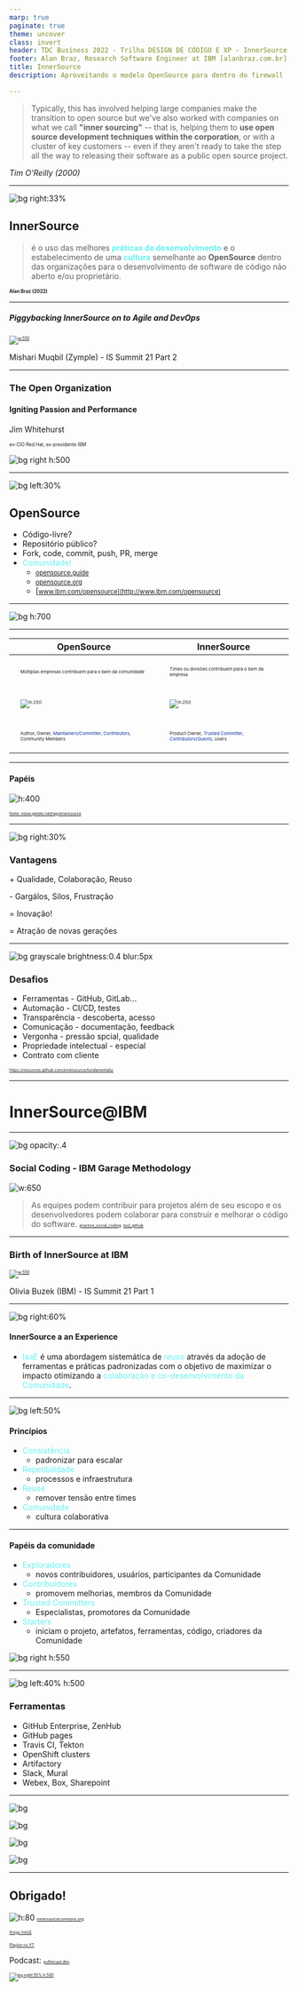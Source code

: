 ```yaml
---
marp: true
paginate: true
theme: uncover
class: invert
header: TDC Business 2022 - Trilha DESIGN DE CÓDIGO E XP - InnerSource
footer: Alan Braz, Research Software Engineer at IBM [alanbraz.com.br](http://alanbraz.com.br)
title: InnerSource
description: Aproveitando o modelo OpenSource para dentro do firewall

---
```


<style>
.green {
  color: #68f0f0;
}
.blue {
  color: #012d9c;
}
.small {
  font-size: 0.6em;
}
</style>

<!-- 
_paginate: false
_footer: "[original email thread](https://bit.ly/2Jfg7Zb)"
_class:  -->

> Typically, this has involved helping large companies make the transition to open source but we've also worked with companies on what we call **"inner sourcing"** -- that is, helping them to **use open source development techniques within the corporation**, or with a cluster of key customers -- even if they aren't ready to take the step all the way to releasing their software as a public open source project.

_Tim O'Reilly (2000)_

---

<!-- Scoped style -->
<style scoped>
section {
  font-size: 2.3em;
}
</style>

![bg right:33%](images/lock.jpeg)

## InnerSource

> é o uso das melhores  <span class="green">**práticas de desenvolvimento**</span> e o estabelecimento de uma  <span class="green">**cultura**</span> semelhante ao __OpenSource__ dentro das organizações para o desenvolvimento de software de código não aberto e/ou proprietário.

<span style="font-size: 0.6em;">__Alan Braz (2022)__</span>

<!--
InnerSource is a software development methodology that applies the lessons learned from decades of open source software development to the concerns of tech leads and developers working inside proprietary organizations. In this introductory level course, InnerSource experts Danese Cooper and Russell Rutledge draw on their own experiences at companies like PayPal, Nike, and more to describe how InnerSource methods solve real world issues. How do I get teams located in far flung locations, possibly speaking different languages, and using different tools to work together effectively? How do I teach teams to contribute code without disrupting each other's workflow? How can I encourage developers in one business unit to incorporate functionality in their products using features developed by a competing business unit? These are just a few of the concerns InnerSource can address. By the end of this course, you'll have a firm understanding of InnerSource's key practices (collaboration, transparency, and mentorship) and a solid grasp of how you can use them to transform your own team from average to excellent.
-->
---

##### Piggybacking InnerSource on to Agile and DevOps

[![w:550](images/agile.png)](https://www.youtube.com/watch?v=QWbxXp5-nOQ&list=PLsO2m5gtfktKNX8zflJB0T5KbTSclCqnr&index=2)

Mishari Muqbil (Zymple) - IS Summit 21 Part 2

---

<!-- _class: -->


### The Open Organization

#### Igniting Passion and Performance

Jim Whitehurst

<span class="small">ex-CIO Red Hat, ex-presidente IBM</span>

![bg right h:500](https://images-na.ssl-images-amazon.com/images/I/51BnqEWpSdL._SX335_BO1,204,203,200_.jpg)

---

<!-- backgroundImage: "linear-gradient(to top right, #012d9c, #031f67)" -->

![bg left:30%](https://dw1.s81c.com/developer-static-pages/open/en/home/images/open-enterprise.png)

<style scoped>
section {
  font-size: 2.3em;
}
li a {
  font-size: 0.8em;
}
</style>

## OpenSource

- Código-livre?
- Repositório público?
- Fork, code, commit, push, PR, merge
- <span class="green">Comunidade!</span> 
    - [opensource.guide](https://opensource.guide)
    - [opensource.org](http://opensource.org)
    - [www.ibm.com/opensource](http://www.ibm.com/opensource)

---

<!-- 
backgroundImage: 
_class: invert
_header: ""
_footer: ""
_paginate: false
-->

![bg h:700](images/community.png)

---

<!-- 
backgroundImage: 
_class:  -->

<style scoped>
td {
  font-size: 0.5em;
  padding: 20px;
}
</style>

| OpenSource | InnerSource|
| --- | --- | 
| Múltiplas empresas contribuem para o bem da comunidade | Times ou divisões contribuem para o bem da empresa |
| ![h:250](images/opensource.png) | ![h:250](images/innersource.png) |
| Author, Owner, <span class="blue">Maintainers/Committer, Contributors</span>, Community Members |  Product Owner, <span class="blue">Trusted Committer, Contributors/Guests</span>, Users |

---

<!-- _class: -->
<style scoped>
p a {
  font-size: 0.5em;
}
</style>

#### Papéis

![h:400](https://d2908q01vomqb2.cloudfront.net/7719a1c782a1ba91c031a682a0a2f8658209adbf/2021/09/28/InnerSource-Roles-1024x568.png)

[fonte: noise.getoto.net/tag/innersource](https://noise.getoto.net/tag/innersource/)

---

![bg right:30%](images/code.jpg)

### Vantagens

\+ Qualidade, Colaboração, Reuso

\- Gargálos, Silos, Frustração

= Inovação!

= Atração de novas gerações

---

![bg grayscale brightness:0.4 blur:5px](images/coworking.jpg)
<!-- backgroundImage: "linear-gradient(to top right, #012d9c, #031f67)" -->

<style scoped>
p a {
  font-size: 0.5em;
}
</style>

### Desafios

- Ferramentas - GitHub, GitLab...
- Automação - CI/CD, testes
- Transparência - descoberta, acesso
- Comunicação - documentação, feedback
- Vergonha - pressão spcial, qualidade
- Propriedade intelectual - especial
- Contrato com cliente

https://resources.github.com/innersource/fundamentals/
<!--

![bg left:30%](images/alan.jpg)

<!-- 
_backgroundImage: "linear-gradient(to top right, #0b4d02, #06423d)" 

<style scoped>
section {
  font-size: 2em;
}
</style>

## Alan Braz

- Profissional
    - 20 anos em desenvolvimento web
    - 17 anos de IBM: Consultoria e Pesquisa
- Estudante
    - Ba Ciência da Comp. 2005 Unicamp
    - Ms Eng. da Software 2013 Unicamp
- Pessoa
    - casado, 2 filhos (6,6), yorkshire, porquinho da india
    - musculação, taekwondo, corrida, basquete 
    
-->

---

# InnerSource@IBM

---

<!-- _backgroundColor: black -->
<!-- _backgroundImage: "" -->

![bg opacity:.4](https://www.ibm.com/cloud/architecture/images/hero_banner/lead-practices.png)

<style scoped>
section {
  font-size: 1.8em;
  text-align: left;
}
</style>

### Social Coding - IBM Garage Methodology

![w:650](images/garage.jpeg)

> As equipes podem contribuir para projetos 
> além de seu escopo e os desenvolvedores podem 
> colaborar para construir e melhorar o código do software. 
[practice_social_coding](https://www.ibm.com/garage/method/practices/culture/practice_social_coding/) [tool_github](https://www.ibm.com/garage/method/practices/code/tool_github/)

---

### Birth of InnerSource at IBM

[![w:550](images/olivia.png)](https://www.youtube.com/watch?v=1x9FV2f4QoE)

Olivia Buzek (IBM) - IS Summit 21 Part 1

--- 

![bg right:60%](images/ibm.png)

<style scoped>
section {
  font-size: 1.6em;
}
</style>

#### InnerSource a an Experience

- <span class="green">IaaE</span> é uma abordagem sistemática de <span class="green">reuso</span> através da adoção de ferramentas e práticas padronizadas com o objetivo de maximizar o impacto otimizando a  <span class="green">colaboração e co-desenvolvimento da Comunidade</span>.

---

![bg left:50%](images/target.png)

<style scoped>
section {
  font-size: 2em;
}
</style>

#### Princípios

- <span class="green">Consistência</span>
    - padronizar para escalar
- <span class="green">Repetibilidade</span>
    - processos e infraestrutura 
- <span class="green">Reuse</span>
    - remover tensão entre times
- <span class="green">Comunidade</span>
    - cultura colaborativa

---

<style scoped>
section {
  font-size: 1.6em;
}
</style>

#### Papéis da comunidade

- <span class="green">Exploradores</span>
    - novos contribuidores, usuários, participantes da Comunidade
- <span class="green">Contribuidores</span>
    - promovem melhorias, membros da Comunidade
- <span class="green">Trusted Committers</span>
    - Especialistas, promotores da Comunidade
- <span class="green">Starters</span>
    - iniciam o projeto, artefatos, ferramentas, código, criadores da Comunidade

![bg right h:550](images/iaae.png)

--- 

<!-- 
_class: 
_backgroundImage: 
-->

<style scoped>
section {
  text-align: left;
}
ul { 
  margin-left: 0px;
}
</style>

![bg left:40% h:500](images/tools.png)

### Ferramentas

- GitHub Enterprise, ZenHub
- GitHub pages
- Travis CI, Tekton
- OpenShift clusters
- Artifactory
- Slack, Mural
- Webex, Box, Sharepoint

---

<!-- 
_header: ""
_footer: "" 
_paginate: false
-->

![bg](images/pool-public.jpeg)

![bg](images/pool-friends.jpeg)

![bg](images/pool-home.jpeg)

![bg](images/bath-tube.jpeg)


---

<!-- 
_class: 
_backgroundImage: 
-->

<style scoped>
section {
  font-size: 1.8em;
}
</style>

## Obrigado!

![h:80](https://innersourcecommons.org/images/logo.png)
[innersourcecommons.org](https://innersourcecommons.org/)

[Artigo InfoQ](https://www.infoq.com/articles/inner-source-open-source-development-practices/)

[Playlist no YT](https://www.youtube.com/playlist?list=PLsO2m5gtfktKNX8zflJB0T5KbTSclCqnr)

Podcast:
[pullrecast.dev](http://pullrecast.dev)

[![bg right:55% h:500](images/prc_yt.png)](http://canal.pullrecast.dev)
